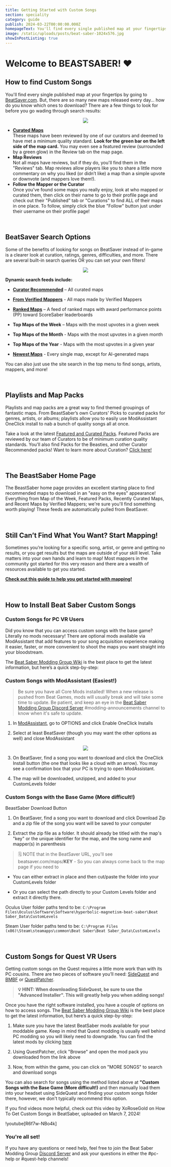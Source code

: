 ```yaml
---
title: Getting Started with Custom Songs
section: speciality
category: guide
publish: 2024-03-22T00:00:00.000Z
homepageText: You'll find every single published map at your fingertips by going to BeatSaver - but, there are so many new maps released every day… how do you know which ones to download? There are a few things to look for before you go wading through search results...
image: /static/uploads/posts/beat-saber-1024x576.jpg
showInPostListing: true
---
```

# Welcome to BEASTSABER! ❤️

## How to find Custom Songs

You'll find every single published map at your fingertips by going to [BeatSaver.com](https://beatsaver.com/). But, there are so many new maps released every day… how do you know which ones to download? There are a few things to look for before you go wading through search results:

<p align="center">
    <img src="/uploads/sot-map-page.png">
</p>

* **[Curated Maps](https://beatsaver.com/?order=Curated&curated=true)**
  \
  These maps have been reviewed by one of our curators and deemed to have met a minimum quality standard. **Look for the green bar on the left side of the map card.** You may even see a featured review (surrounded by a green glow) in the Review tab on the map page.
* **Map Reviews**
  \
  Not all maps have reviews, but if they do, you'll find them in the "Reviews" tab. Map reviews allow players like you to share a little more commentary on why you liked (or didn’t like) a map than a simple upvote or downvote (and mappers love them!).
* **Follow the Mapper or the Curator**
  \
  Once you’ve found some maps you really enjoy, look at who mapped or curated them, then click on their name to go to their profile page and check out their "Published" tab or "Curations" to find ALL of their maps in one place. To follow, simply click the blue "Follow" button just under their username on their profile page!

<br />

## BeatSaver Search Options

Some of the benefits of looking for songs on BeatSaver instead of in-game is a clearer look at curation, ratings, genres, difficulties, and more. There are several built-in search queries OR you can set your own filters!

<p align="center">
    <img src="/uploads/beatsaver-search-options.png">
</p>

**Dynamic search feeds include:**

- [**Curator Recommended**](https://beatsaver.com/?curated=true) – All curated maps

- [**From Verified Mappers**](https://beatsaver.com/?verified=true) - All maps made by Verified Mappers

- [**Ranked Maps**](https://beatsaver.com/?ranked=true) – A feed of ranked maps with award performance points (PP) toward ScoreSaber leaderboards

- **Top Maps of the Week** – Maps with the most upvotes in a given week

- **Top Maps of the Month** - Maps with the most upvotes in a given month

- **Top Maps of the Year** - Maps with the most upvotes in a given year

- [**Newest Maps**](https://beatsaver.com/?order=Latest) - Every single map, except for AI-generated maps

You can also just use the site search in the top menu to find songs, artists, mappers, and more!

<br />

## Playlists and Map Packs

Playlists and map packs are a great way to find themed groupings of fantastic maps. From BeastSaber’s own Curators' Picks to curated packs for genres, artists, or albums; playlists allow you to easily use ModAssistant OneClick install to nab a bunch of quality songs all at once.

Take a look at the latest [Featured and Curated Packs](https://beatsaver.com/playlists?order=Curated). Featured Packs are reviewed by our team of Curators to be of minimum curation quality standards. You'll also find Packs for the Beasties, and other Curator Recommended packs! Want to learn more about Curation? [Click here!](/curation)

<br />

## The BeastSaber Home Page

The BeastSaber home page provides an excellent starting place to find recommended maps to download in an "easy on the eyes" appearance! Everything from Map of the Week, Featured Packs, Recently Curated Maps, and Recent Maps by Verified Mappers; we're sure you'll find something worth playing! These feeds are automatically pulled from BeatSaver.

<br />

## Still Can’t Find What You Want? Start Mapping!

Sometimes you’re looking for a specific song, artist, or genre and getting no results, or you get results but the maps are outside of your skill level. Take matters into your own hands and learn to map! Most mappers in the community got started for this very reason and there are a wealth of resources available to get you started.

[**Check out this guide to help you get started with mapping!**](/posts/getting-started-with-mapping)

<br />

## How to Install Beat Saber Custom Songs

### Custom Songs for PC VR Users

Did you know that you can access custom songs with the base game? Literally no mods necessary! There are optional mods available via ModAssistant that add features to your song acquisition experience making it easier, faster, or more convenient to shoot the maps you want straight into your bloodstream.

The [Beat Saber Modding Group Wiki](https://bsmg.wiki/pc-modding.html#how-to-get-more-songs) is the best place to get the latest information, but here’s a quick step-by-step:

### Custom Songs with ModAssistant (Easiest!)

> Be sure you have all Core Mods installed! When a new release is pushed from Beat Games, mods will usually break and will take some time to update. Be patient, and keep an eye in the [Beat Saber Modding Group Discord Server](https://discord.gg/beatsabermods) #modding-announcements channel to know when it's safe to update.

1. In [ModAssistant](https://bsmg.wiki/pc-modding.html#mod-assistant), go to OPTIONS and click Enable OneClick Installs

2. Select at least BeatSaver (though you may want the other options as well) and close ModAssistant

<p align="center">
    <img src="/uploads/mod-assistant.png">
</p>

3. On BeatSaver, find a song you want to download and click the OneClick Install button (the one that looks like a cloud with an arrow). You may see a confirmation box that your PC is trying to open ModAssistant.

4. The map will be downloaded, unzipped, and added to your CustomLevels folder

### Custom Songs with the Base Game (More difficult!)

BeastSaber Download Button

1. On BeatSaver, find a song you want to download and click Download Zip and a zip file of the song you want will be saved to your computer

2. Extract the zip file as a folder. It should already be titled with the map's "key" or the unique identifier for the map, and the song name and mapper(s) in parenthesis

> 🗒️ NOTE that in the BeatSaver URL, you'll see beatsaver.com/maps/**KEY** - So you can always come back to the map page if you need to

  - You can either extract in place and then cut/paste the folder into your CustomLevels folder

  - Or you can select the path directly to your Custom Levels folder and extract it directly there.

Oculus User folder paths tend to be: `C:\Program Files\Oculus\Software\Software\hyperbolic-magnetism-beat-saber\Beat Saber_Data\CustomLevels`

Steam User folder paths tend to be: `C:\Program Files (x86)\Steam\steamapps\common\Beat Saber\Beat Saber_Data\CustomLevels`

<br />

## Custom Songs for Quest VR Users
Getting custom songs on the Quest requires a little more work than with its PC cousins. There are two pieces of software you’ll need: [SideQuest](https://sidequestvr.com/setup-howto) and [BMBF](https://bmbf.dev/stable) or [QuestPatcher](https://github.com/Lauriethefish/QuestPatcher/releases).

> **💡 HINT: When downloading SideQuest, be sure to use the "Advanced Installer". This will greatly help you when adding songs!**

Once you have the right software installed, you have a couple of options on how to access songs. The [Beat Saber Modding Group Wiki](https://bsmg.wiki/quest-modding.html#installing-songs) is the best place to get the latest information, but here’s a quick step-by-step:

1. Make sure you have the latest BeatSaber mods available for your moddable game. Keep in mind that Quest modding is usually well behind PC modding so you will likely need to downgrade. You can find the latest mods by clicking [here](https://computerelite.github.io/tools/Beat_Saber/questmods.html)

2. Using QuestPatcher, click "Browse" and open the mod pack you downloaded from the link above

3. Now, from within the game, you can click on "MORE SONGS" to search and download songs

You can also search for songs using the method listed above at **"Custom Songs with the Base Game (More difficult!)** and then manually load them into your headset using SideQuest and finding your custom songs folder there, however, we don't typically recommend this option.

If you find videos more helpful, check out this video by XoRoseGold on How To Get Custom Songs in BeatSaber, uploaded on March 7, 2024!

!youtube[R6f7w-NBo4k]

### You're all set!

If you have any questions or need help, feel free to join the Beat Saber Modding Group [Discord Server](https://discord.gg/beatsabermods) and ask your questions in either the #pc-help or #quest-help channels!

